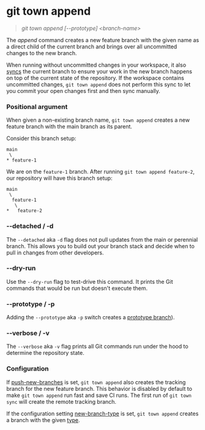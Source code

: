 # git town append

> _git town append [--prototype] &lt;branch-name&gt;_

The _append_ command creates a new feature branch with the given name as a
direct child of the current branch and brings over all uncommitted changes to
the new branch.

When running without uncommitted changes in your workspace, it also
[syncs](sync.md) the current branch to ensure your work in the new branch
happens on top of the current state of the repository. If the workspace contains
uncommitted changes, `git town append` does not perform this sync to let you
commit your open changes first and then sync manually.

### Positional argument

When given a non-existing branch name, `git town append` creates a new feature
branch with the main branch as its parent.

Consider this branch setup:

```
main
 \
* feature-1
```

We are on the `feature-1` branch. After running `git town append feature-2`, our
repository will have this branch setup:

```
main
 \
  feature-1
   \
*   feature-2
```

### --detached / -d

The `--detached` aka `-d` flag does not pull updates from the main or perennial
branch. This allows you to build out your branch stack and decide when to pull
in changes from other developers.

### --dry-run

Use the `--dry-run` flag to test-drive this command. It prints the Git commands
that would be run but doesn't execute them.

### --prototype / -p

Adding the `--prototype` aka `-p` switch creates a
[prototype branch](../branch-types.md#prototype-branches)).

### --verbose / -v

The `--verbose` aka `-v` flag prints all Git commands run under the hood to
determine the repository state.

### Configuration

If [push-new-branches](../preferences/push-new-branches.md) is set,
`git town append` also creates the tracking branch for the new feature branch.
This behavior is disabled by default to make `git town append` run fast and save
CI runs. The first run of `git town sync` will create the remote tracking
branch.

If the configuration setting
[new-branch-type](../preferences/new-branch-type.md) is set, `git town append`
creates a branch with the given [type](../branch-types.md).
